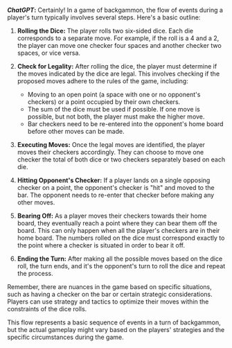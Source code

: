 
**_ChatGPT_:**
Certainly! In a game of backgammon, the flow of events during a player's turn typically involves several steps. Here's a basic outline:

1. **Rolling the Dice:** The player rolls two six-sided dice. Each die corresponds to a separate move. For example, if the roll is a 4 and a 2, the player can move one checker four spaces and another checker two spaces, or vice versa.

2. **Check for Legality:** After rolling the dice, the player must determine if the moves indicated by the dice are legal. This involves checking if the proposed moves adhere to the rules of the game, including:
    - Moving to an open point (a space with one or no opponent's checkers) or a point occupied by their own checkers.
    - The sum of the dice must be used if possible. If one move is possible, but not both, the player must make the higher move.
    - Bar checkers need to be re-entered into the opponent's home board before other moves can be made.

3. **Executing Moves:** Once the legal moves are identified, the player moves their checkers accordingly. They can choose to move one checker the total of both dice or two checkers separately based on each die.

4. **Hitting Opponent's Checker:** If a player lands on a single opposing checker on a point, the opponent's checker is "hit" and moved to the bar. The opponent needs to re-enter that checker before making any other moves.

5. **Bearing Off:** As a player moves their checkers towards their home board, they eventually reach a point where they can bear them off the board. This can only happen when all the player's checkers are in their home board. The numbers rolled on the dice must correspond exactly to the point where a checker is situated in order to bear it off.

6. **Ending the Turn:** After making all the possible moves based on the dice roll, the turn ends, and it's the opponent's turn to roll the dice and repeat the process.

Remember, there are nuances in the game based on specific situations, such as having a checker on the bar or certain strategic considerations. Players can use strategy and tactics to optimize their moves within the constraints of the dice rolls.

This flow represents a basic sequence of events in a turn of backgammon, but the actual gameplay might vary based on the players' strategies and the specific circumstances during the game.